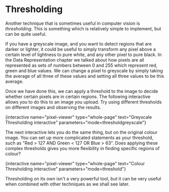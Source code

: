 # Thresholding

Another technique that is sometimes useful in computer vision is *thresholding*.
This is something which is relatively simple to implement, but can be quite useful.

If you have a greyscale image, and you want to detect regions that are darker or lighter, it could be useful to simply transform any pixel above a certain level of lightness to pure white, and any other pixel to pure black.
In the Data Representation chapter we talked about how pixels are all represented as sets of numbers between 0 and 255 which represent red, green and blue values.
We can change a pixel to greyscale by simply taking the average of all three of these values and setting all three values to be this average.

Once we have done this, we can apply a threshold to the image to decide whether certain pixels are in certain regions.
The following interactive allows you to do this to an image you upload.
Try using different thresholds on different images and observing the results.

{interactive name="pixel-viewer" type="whole-page" text="Greyscale Thresholding interactive" parameters="mode=thresholdgreyscale"}

The next interactive lets you do the same thing, but on the original colour image.
You can set up more complicated statements as your threshold, such as "Red > 127 AND Green < 127 OR Blue > 63".
Does applying these complex thresholds gives you more flexibility in finding specific regions of colour?

{interactive name="pixel-viewer" type="whole-page" text="Colour Thresholding interactive" parameters="mode=threshold"}

Thresholding on its own isn't a very powerful tool, but it can be very useful when combined with other techniques as we shall see later.
